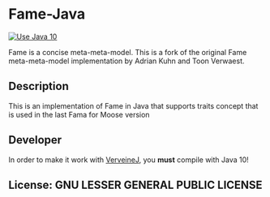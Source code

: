 # Fame-Java

[![Use Java 10](https://img.shields.io/badge/Java-10-brightgreen)](https://jdk.java.net/10/)

Fame is a concise meta-meta-model. This is a fork of the original Fame meta-meta-model implementation by Adrian Kuhn and Toon Verwaest.

## Description

This is an implementation of Fame in Java that supports traits concept that is used in the last Fama for Moose version

## Developer

In order to make it work with [VerveineJ](https://github.com/moostechnology/VerveineJ), you **must** compile with Java 10!

## License: GNU LESSER GENERAL PUBLIC LICENSE
